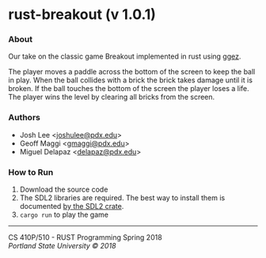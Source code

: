 # rust-breakout (v 1.0.1)
### About
Our take on the classic game Breakout implemented in rust using [ggez](https://github.com/ggez/ggez).

The player moves a paddle across the bottom of the screen to keep the ball in play. When the ball collides with a brick the brick takes damage until it is broken. If the ball touches the bottom of the screen the player loses a life. The player wins the level by clearing all bricks from the screen.

### Authors
* Josh Lee <<joshulee@pdx.edu>>
* Geoff Maggi <<gmaggi@pdx.edu>>
* Miguel Delapaz <<delapaz@pdx.edu>>

### How to Run
1. Download the source code
2. The SDL2 libraries are required.  The best way to install them is documented [by the SDL2 crate](https://github.com/AngryLawyer/rust-sdl2#user-content-requirements).
3. `cargo run` to play the game
---------------------------------------

CS 410P/510 - RUST Programming Spring 2018  
*Portland State University © 2018*
